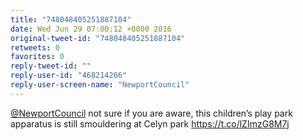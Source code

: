 ```yaml
---
title: "748048405251887104"
date: Wed Jun 29 07:00:12 +0000 2016
original-tweet-id: "748048405251887104"
retweets: 0
favorites: 0
reply-tweet-id: ""
reply-user-id: "468214266"
reply-user-screen-name: "NewportCouncil"
---
```

<a href="https://twitter.com/NewportCouncil">@NewportCouncil</a> not sure if you are aware, this children’s play park apparatus is still smouldering at Celyn park <a href="https://t.co/lZImzG8M7j">https://t.co/lZImzG8M7j</a>

